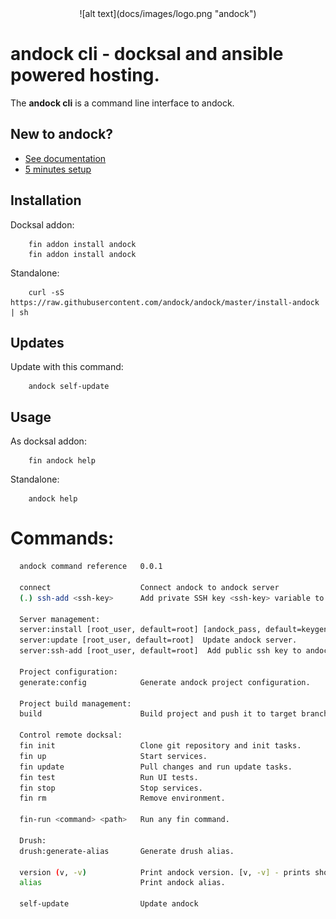 <div style="text-align:center">
![alt text](docs/images/logo.png "andock")
</div>

# andock cli - docksal and ansible powered hosting.

The <b>andock cli</b> is a command line interface to andock.    

## New to andock?
* [See documentation](https://andock.readthedocs.io/en/latest/)
* [5 minutes setup](https://andock.readthedocs.io/en/latest/getting-started/docksal.md)

## Installation
Docksal addon:
```
    fin addon install andock
    fin addon install andock
```
Standalone: 
```
    curl -sS https://raw.githubusercontent.com/andock/andock/master/install-andock | sh
```

## Updates
Update with this command:
```
    andock self-update
```

## Usage
As docksal addon:
```
    fin andock help
```
Standalone: 
```
    andock help
```
# Commands:
```bash
  andock command reference   0.0.1

  connect                    Connect andock to andock server
  (.) ssh-add <ssh-key>      Add private SSH key <ssh-key> variable to the agent store.

  Server management:         
  server:install [root_user, default=root] [andock_pass, default=keygen]  Install andock server.
  server:update [root_user, default=root]  Update andock server.
  server:ssh-add [root_user, default=root]  Add public ssh key to andock server.

  Project configuration:     
  generate:config            Generate andock project configuration.

  Project build management:  
  build                      Build project and push it to target branch.

  Control remote docksal:    
  fin init                   Clone git repository and init tasks.
  fin up                     Start services.
  fin update                 Pull changes and run update tasks.
  fin test                   Run UI tests.
  fin stop                   Stop services.
  fin rm                     Remove environment.

  fin-run <command> <path>   Run any fin command.

  Drush:                     
  drush:generate-alias       Generate drush alias.

  version (v, -v)            Print andock version. [v, -v] - prints short version
  alias                      Print andock alias.

  self-update                Update andock
```


